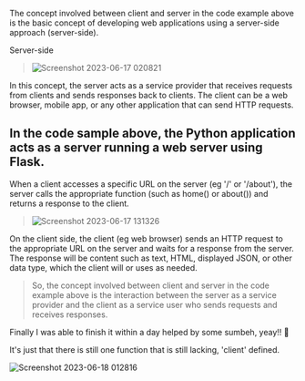 The concept involved between client and server in the code example above is the basic concept of developing web applications using a server-side approach (server-side).

Server-side
> ![Screenshot 2023-06-17 020821](https://github.com/GempitaRizki/Grab-Other/assets/38187462/67995b8d-39c6-45c4-9d73-92b4d19d340a)

In this concept, the server acts as a service provider that receives requests from clients and sends responses back to clients. The client can be a web browser, mobile app, or any other application that can send HTTP requests.

<h2>In the code sample above, the Python application acts as a server running a web server using Flask.</h2> 
When a client accesses a specific URL on the server (eg '/' or '/about'), the server calls the appropriate function (such as home() or about()) and returns a response to the client.

> ![Screenshot 2023-06-17 131326](https://github.com/GempitaRizki/Grab-Other/assets/38187462/0a0db0a2-31a6-451e-a318-bdb8b3e7076f)


On the client side, the client (eg web browser) sends an HTTP request to the appropriate URL on the server and waits for a response from the server. The response will be content such as text, HTML, displayed JSON, or other data type, which the client will or uses as needed.

> So, the concept involved between client and server in the code example above is the interaction between the server as a service provider and the client as a service user who sends requests and receives responses.

Finally I was able to finish it within a day helped by some sumbeh, yeay!! :yawning_face:	

It's just that there is still one function that is still lacking, 'client' defined. 

![Screenshot 2023-06-18 012816](https://github.com/GempitaRizki/Grab-Other/assets/38187462/5262ca49-2487-41e3-859d-3f10f40d057a)


